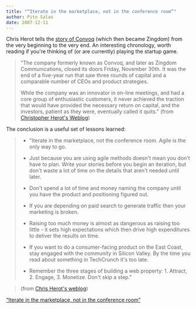 ```yaml
---
title: "“Iterate in the marketplace, not in the conference room”"
author: Pito Salas
date: 2007-12-11
---
```




Chris Herot tells the [story of
Convoq](<http://herot.typepad.com/cherot/2007/12/convoq-and-zing.html>) (which
then became Zingdom) from the very beginning to the very end. An interesting
chronology, worth reading if you're thinking of (or are currently) playing the
startup game.

> "The company formerly known as Convoq, and later as Zingdom Communications,
> closed its doors Friday, November 30th. It was the end of a five-year run
> that saw three rounds of capital and a comparable number of CEOs and product
> strategies.
>
> While the company was an innovator in on-line meetings, and had a core group
> of enthusiastic customers, it never achieved the traction that would have
> provided the necessary return on capital, and the investors, patient as they
> were, eventually called it quits." (from [Christopher Herot's
> Weblog](<http://herot.typepad.com/cherot/2007/12/convoq-and-zing.html>))

The conclusion is a useful set of lessons learned:

>   * "Iterate in the marketplace, not the conference room. Agile is the only
> way to go.
>
>   * Just because you are using agile methods doesn't mean you don't have to
> plan. Write your stories before you begin an iteration, but don't waste a
> lot of time on the details that aren't needed until later.
>
>   * Don't spend a lot of time and money naming the company until you have
> the product and positioning figured out.
>
>   * If you are depending on paid search to generate traffic then your
> marketing is broken.
>
>   * Raising too much money is almost as dangerous as raising too little - it
> sets high expectations which then drive high expenditures to deliver the
> results on time.
>
>   * If you want to do a consumer-facing product on the East Coast, stay
> engaged with the community in Silicon Valley. By the time you read about
> something in TechCrunch it's too late.
>
>   * Remember the three stages of building a web property: 1. Attract, 2.
> Engage, 3. Monetize. Don't skip a step."
>
>

>
> (from [Chris Herot's
> weblog](<http://herot.typepad.com/cherot/2007/12/convoq-and-zing.html>))


[“Iterate in the marketplace, not in the conference room”](None)
